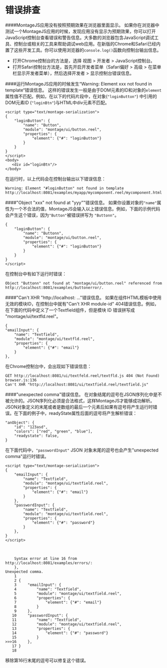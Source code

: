 错误排查
=======
####MontageJS应用没有按照预期效果在浏览器里面显示。
如果你在浏览器中测试一个MontageJS应用的时候，发现应用没有显示为预期效果，你可以打开JavaScript控制台查看错误和警告信息。大多数的浏览器包含JavaScript调试工具、控制台或相关的工具来帮助调试web应用。在新版的Chrome和Safari已经内置了这些开发工具。你可以使用浏览器的`console.log()`函数向控制台输出信息。

* 打开Chrome控制台的方法是，选择 视图 > 开发者 > JavaScript控制台。
* 打开Safari控制台方法是，首先开启开发者菜单（Safari偏好 > 高级 > 在菜单栏显示开发者菜单），然后选择开发者 > 显示控制台错误信息。

####运行MontageJS应用的时候发生“Warning: Element xxx not found in template“错误信息。
这样的错误发生一般是由于DOM元素的ID和对象的`element`属性值不匹配。例如，在以下的代码片段中，在对象(`"loginButton"`) 中引用的DOM元素ID (`"loginBtn"`)与HTML中div元素不匹配。

	<script type="text/montage-serialization">
	{
	    "loginButton": {
	        "name": "Button",
	        "module": "montage/ui/button.reel",
	        "properties": {
	            "element": {"#": "loginButton"}
	        }
	    }
	}
	</script>
	<body>
	   <div id="loginBtn"/>
	</body>
	
在运行时，以上代码会在控制台输出以下错误信息：

	Warning: Element "#loginButton" not found in template
	http://localhost:8081/examples/myapp/mycomponent.reel/mycomponent.html
	
####"Object "xxx" not found at "yyy""错误信息。
如果你设置对象的`"name"`属性为一个不合法的值，MontageJS会输入以上错误信息。例如，下面的示例代码会产生这个错误，因为`"Button"`被错误拼写为 `"Buttonn"`。

	{
	    "loginButton": {
	        "name": "Buttonn",
	        "module": "montage/ui/button.reel",
	        "properties": {
	            "element": {"#": "loginButton"}
	        }
	    }
	}
	</script>
	
在控制台中有如下运行时错误：

	Object "Buttonn" not found at "montage/ui/button.reel" referenced from http://localhost:8081/examples/buttonerror/.
	
####"Can't XHR "http://localhost: ..."错误信息。
如果在组件HTML模板中使用无效的模块ID，在控制台中就有"Can't XHR module-id" 404错误信息。例如，在下面的代码中定义了一个Textfield组件，但是模块 ID 错误拼写成 "montage/ui/textfld.reel"。

	{
	"emailInput": {
	    "name": "Textfield",
	    "module": "montage/ui/textfld.reel",
	    "properties": {
	        "element": {"#": "email"}
	    }
	},
	
在Chrome控制台中，会出现如下错误信息：

	GET http://localhost:8081/ui/textfeld.reel/textfld.js 404 (Not Found) browser.js:136
	Can't XHR "http://localhost:8081/ui/textfield.reel/textfield.js"
	
####"unexpected comma"错误信息。
在对象结尾的逗号在JSON序列化中是不被允许的。JSON序列化必须是合法格式，这样MontageJS才能够成功解析。JSON对象定义的末尾或者是数组的最后一个元素后如果有逗号将产生运行时错误。在下面的例子中，readyState属性后面的逗号将产生解析错误：

	"anObject": {
	    "id": "123asd",
	    "colors": ["red", "green", "blue"],
	    "readystate": false,
	}
	
在下面代码中，`"passwordInput"` JSON 对象末尾的逗号也会产生"unexpected comma"运行时错误。

	<script type="text/montage-serialization">
	{
	    "emailInput": {
	        "name": "Textfield",
	        "module": "montage/ui/textfield.reel",
	        "properties": {
	            "element": {"#": "email"}
	        }
	    },
	    "passwordInput": {
	        "name": "Textfield",
	        "module": "montage/ui/textfield.reel",
	        "properties": {
	            "element": {"#": "password"}
	        }
	    },
	}
	</script>
	
&nbsp;

		Syntax error at line 16 from http://localhost:8081/examples/errors/:
	    },
	Unexpected comma.
	    1 
	    2 {
	    3     "emailInput": {
	    4         "name": "Textfield",
	    5         "module": "montage/ui/textfield.reel",
	    6         "properties": {
	    7             "element": {"#": "email"}
	    8         }
	    9     },
	   10     "passwordInput": {
	   11         "name": "Textfield",
	   12         "module": "montage/ui/textfield.reel",
	   13         "properties": {
	   14             "element": {"#": "password"}
	   15         }
	>>>16     },
	   17 }
	   18
	   
移除第16行末尾的逗号可以修复这个错误。